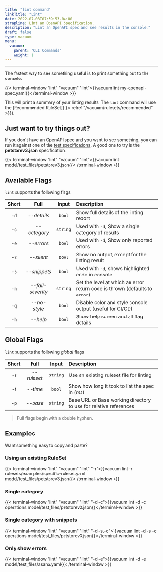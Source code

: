 ```yaml
---
title: "lint command"
linkTitle: "Lint"
date: 2022-07-03T07:39:53-04:00
strapline: Lint an OpenAPI Specification.
description: "Lint an OpenAPI spec and see results in the console."
draft: false
type: vacuum
menu:
  vacuum:
    parent: "CLI Commands"
    weight: 1
---
```


---

The fastest way to see something useful is to print something out to the console.

{{< terminal-window 
    "lint" 
    "vacuum" 
    "lint">}}vacuum lint my-openapi-spec.yaml{{< /terminal-window >}}

This will print a summary of your linting results. The `lint` command will use the 
[Recommended RuleSet]({{< relref "/vacuum/rulesets/recommended" >}}).

## Just want to try things out?

If you don't have an OpenAPI spec and you want to see something, you can run it against one of the
[test specifications](https://github.com/daveshanley/vacuum/tree/main/model/test_files). A good one to try
is the **petstorev3.json** specification.

{{< terminal-window
"lint"
"vacuum"
"lint">}}vacuum lint model/test_files/petstorev3.json{{< /terminal-window >}}

## Available Flags

`lint` supports the following flags

| Short |       Full        |  Input   | Description                                                                 |
|:-----:|:-----------------:|:--------:|:----------------------------------------------------------------------------|
|  -d   |    _--details_    |  `bool`  | Show full details of the linting report                                     |
|  -c   |   _--category_    | `string` | Used with `-d`, Show a single category of results                           |
|  -e   |    _--errors_     |  `bool`  | Used with `-d`, Show only reported errors                                   |
|  -x   |    _--silent_     |  `bool`  | Show no output, except for the linting result                               |
|  -s   |   _--snippets_    |  `bool`  | Used with `-d`, shows highlighted code in console                           |
|  -n   | _--fail-severity_ | `string` | Set the level at which an error return code is thrown (defaults to `error`) |
|  -q   |   _--no-style_    |  `bool`  | Disable color and style console output (useful for CI/CD)                   |
|  -h   |     _--help_      |  `bool`  | Show help screen and all flag details                                       |

## Global Flags

`lint` supports the following _global_ flags
    
| Short |    Full     |  Input   | Description                                                          |
|:-----:|:-----------:|:--------:|:---------------------------------------------------------------------|
|  -r   | _--ruleset_ | `string` | Use an existing ruleset file for linting                             |
|  -t   |  _--time_   |  `bool`  | Show how long it took to lint the spec in (_ms_)                     |
|  -p   | _--base_    | `string` | Base URL or Base working directory to use for relative references    |

> Full flags begin with a double hyphen.

## Examples

Want something easy to copy and paste?

### Using an existing RuleSet

{{< terminal-window
"lint"
"vacuum"
"lint"
"-r">}}vacuum lint -r rulesets/examples/specific-ruleset.yaml \
model/test_files/petstorev3.json{{< /terminal-window >}}


### Single category

{{< terminal-window
"lint"
"vacuum"
"lint"
"-d,-c">}}vacuum lint -d -c operations model/test_files/petstorev3.json{{< /terminal-window >}}

### Single category with snippets

{{< terminal-window
"lint"
"vacuum"
"lint"
"-d,-s,-c">}}vacuum lint -d -s -c operations model/test_files/petstorev3.json{{< /terminal-window >}}

### Only show errors 

{{< terminal-window
"lint"
"vacuum"
"lint"
"-d,-e">}}vacuum lint -d -e model/test_files/asana.yaml{{< /terminal-window >}}


